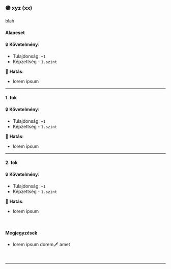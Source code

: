 ### 🟣 xyz (xx)

blah

#### Alapeset

🔒 **Követelmény**: 
- Tulajdonság: `+1`
- Képzettség - `1.szint`

🌟 **Hatás**:
- lorem ipsum

---
#### 1. fok

🔒 **Követelmény**:
- Tulajdonság: `+1`
- Képzettség - `1.szint`


🌟 **Hatás**:
- lorem ipsum

---
#### 2. fok

🔒 **Követelmény**:
- Tulajdonság: `+1`
- Képzettség - `1.szint`

🌟 **Hatás**:
- lorem ipsum

<br />

#### Megjegyzések

- lorem ipsum dorem🗡️ amet

<br />

---
